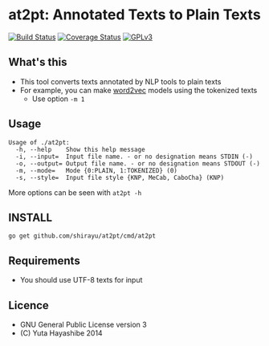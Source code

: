 
# at2pt: Annotated Texts to Plain Texts

[![Build Status](https://travis-ci.org/shirayu/at2pt.svg?branch=master)](https://travis-ci.org/shirayu/at2pt)
[![Coverage Status](https://coveralls.io/repos/shirayu/at2pt/badge.svg?branch=master&service=github)](https://coveralls.io/github/shirayu/at2pt?branch=master)
[![GPLv3](https://img.shields.io/badge/license-GPLv3-blue.svg)](GPLv3)

## What's this

- This tool converts texts annotated by NLP tools to plain texts
- For example, you can make [word2vec](https://code.google.com/p/word2vec/) models using the tokenized texts
    - Use option ``-m 1``

## Usage
```
Usage of ./at2pt:
  -h, --help    Show this help message
  -i, --input=  Input file name. - or no designation means STDIN (-)
  -o, --output= Output file name. - or no designation means STDOUT (-)
  -m, --mode=   Mode {0:PLAIN, 1:TOKENIZED} (0)
  -s, --style=  Input file style {KNP, MeCab, CaboCha} (KNP)
```

More options can be seen with ``at2pt -h``

## INSTALL

```
go get github.com/shirayu/at2pt/cmd/at2pt
```

## Requirements
- You should use UTF-8 texts for input


## Licence

- GNU General Public License version 3
- (C) Yuta Hayashibe 2014
